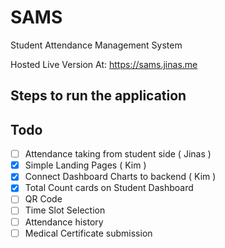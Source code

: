 # SAMS

Student Attendance Management System


Hosted Live Version At: https://sams.jinas.me



## Steps to run the application 




## Todo

- [ ] Attendance taking from student side ( Jinas )
- [x] Simple Landing Pages ( Kim )
- [x] Connect Dashboard Charts to backend ( Kim )
- [x] Total Count cards on Student Dashboard
- [ ] QR Code
- [ ] Time Slot Selection
- [ ] Attendance history
- [ ] Medical Certificate submission
